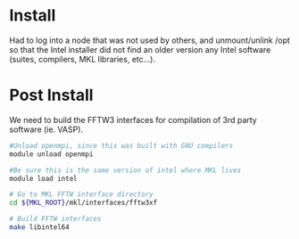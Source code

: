 # Install
Had to log into a node that was not used by others, and unmount/unlink /opt so that the Intel installer did not find an older version any Intel software (suites, compilers, MKL libraries, etc...).

# Post Install
We need to build the FFTW3 interfaces for compilation of 3rd party software (ie. VASP).

```bash
#Unload openmpi, since this was built with GNU compilers
module unload openmpi

#Be sure this is the same version of intel where MKL lives
module load intel

# Go to MKL FFTW interface directory
cd ${MKL_ROOT}/mkl/interfaces/fftw3xf

# Build FFTW interfaces
make libintel64
```
